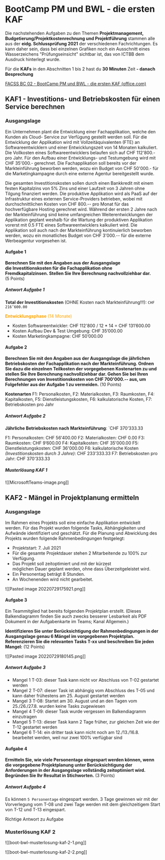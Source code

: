 # BootCamp PM und BWL - die ersten KAF

Die nachstehenden Aufgaben zu den Themen **Projektmanagement, Budgetierung/Projektkostenrechnung und Projektführung** stammen alle aus der **eidg. Schlussprüfung 2021** der verschiedenen Fachrichtungen. Es kann daher sein, dass bei einzelnen Grafiken noch ein Ausschnitt eines Wasserzeichens "Prüfungseinsicht" sichtbar ist, das von ICTBB dem Ausdruck hinterlegt wurde.  
  
Für die **KAFs** in den Abschnitten 1 bis 2 hast du **30 Minuten** Zeit **- danach Besprechung**

[FACSS BC 02 - BootCamp PM und BWL - die ersten KAF (office.com)](https://forms.office.com/pages/responsepage.aspx?id=KD8PHtdlokW6B_SGKKJ1dH4d0fqCZT1LhCGBv9QciOtUOUk0MEFXM0JSQVA2UTFJMFdWRVdVUDU3NS4u)

## KAF1 - Investitions- und Betriebskosten für einen Service berechnen

### Ausgangslage
Ein Unternehmen plant die Entwicklung einer Fachapplikation, welche den Kunden als Cloud- Service zur Verfügung gestellt werden soll. Für die Entwicklung der Applikation wird mit Vollzeitäquivalenten (FTE) an Softwareentwicklern und einer Entwicklungszeit von 14 Monaten kalkuliert. Die Vollkosten eines Softwareentwicklers belaufen sich auf CHF 112'800.- pro Jahr. Für den Aufbau einer Entwicklungs- und Testumgebung wird mit CHF 35'000.- gerechnet. Die Fachapplikation soll bereits vor der Markteinführung beworben werden, wozu ein Budget von CHF 50'000.- für die Marketingkampagne durch eine externe Agentur bereitgestellt wurde.   
  
Die gesamten Investitionskosten sollen durch einen Bankkredit mit einem festen Kapitalzins von 5% Zins und einer Laufzeit von 3 Jahren ohne Tilgung finanziert werden. Die produktive Applikation wird als PaaS auf der Infrastruktur eines externen Service-Providers betrieben, wobei mit durchschnittlichen Kosten von CHF 800.-- pro Monat für das hochverfügbare Hosting gerechnet wird. Während der ersten 2 Jahre nach der Markteinführung sind keine umfangreichen Weiterentwicklungen der Applikation geplant weshalb für die Wartung der produktiven Applikation vorerst mit 0.5 FTE eines Softwareentwicklers kalkuliert wird. Die Applikation soll auch nach der Markteinführung kontinuierlich beworben werden, wozu ein monatliches Budget von CHF 3'000.-- für die externe Werbeagentur vorgesehen ist.

#### Aufgabe 1
**Berechnen Sie mit den Angaben aus der Ausgangslage die Investitionskosten für die Fachapplikation ohne Fremdkapitalzinsen. Stellen Sie Ihre Berechnung nachvollziehbar dar.**  
(5 Points)

##### Antwort Aufgabe 1
**Total der Investitionskosten** (OHNE Kosten nach Markteinführung!!!): `CHF 216’600.00` 

<span style="color:orange">**Entwicklungsphase** (14 Monate)</span>
- Kosten Softwareentwickler: CHF 112'800 / 12 * 14 = CHF 131’600.00
- Kosten Aufbau Dev & Test Umgebung: CHF 35’000.00
- Kosten Marketingkampagne: CHF 50’000.00

#### Aufgabe 2
**Berechnen Sie mit den Angaben aus der Ausgangslage die jährlichen Betriebskosten der Fachapplikation nach der Markteinführung. Ordnen Sie dazu die einzelnen Teilkosten der vorgegebenen Kostenarten zu und stellen Sie Ihre Berechnung nachvollziehbar dar. Gehen Sie bei Ihren Berechnungen von Investitionskosten von CHF 700'000.-- aus, um Folgefehler aus der Aufgabe 1 zu vermeiden.**  (10 Points)

**Kostenarten**
F1: Personalkosten, F2: Materialkosten, F3: Raumkosten, F4: Kapitalkosten, F5: Dienstleistungskosten, F6: kalkulatorische Kosten, F7: Betriebskosten pro Jahr

##### Antwort Aufgabe 2
**Jährliche Betriebskosten nach Markteinführung**: `CHF 370’333.33

F1: Personalkosten: CHF 56'400.00
F2: Materialkosten: CHF 0.00
F3: Raumkosten: CHF 9’600.00
F4: Kapitalkosten: CHF 35'000.00
F5: Dienstleistungskosten: CHF 36'000.00
F6: kalkulatorische Kosten *(Investitionskosten durch 3 Jahre)*: CHF 233’333.33
F7: Betriebskosten pro Jahr: CHF 370’333.33 

##### Musterlösung KAF 1
![[MicrosoftTeams-image.png]]

## KAF2 - Mängel in Projektplanung ermitteln

### Ausgangslage
  
Im Rahmen eines Projekts soll eine einfache Applikation entwickelt werden. Für das Projekt wurden folgende Tasks, Abhängigkeiten und Aufwände identifiziert und geschätzt. Für die Planung und Abwicklung des Projekts wurden folgende Rahmenbedingungen festgelegt:

- Projektstart: 7. Juli 2021
- Für die gesamte Projektdauer stehen 2 Mitarbeitende zu 100% zur Verfügung.
- Das Projekt soll zeitoptimiert und mit der kürzest möglichen Dauer geplant werden, ohne dass Überzeitgeleistet wird.
- Ein Personentag beträgt 8 Stunden.
- An Wochenenden wird nicht gearbeitet.

![[Pasted image 20220729175921.png]]

#### Aufgabe 3
Ein Teammitglied hat bereits folgenden Projektplan erstellt. (Dieses Balkendiagramm finden Sie auch zwecks besserer Lesbarkeit als PDF Dokument in der Aufgabenkarte im Teams; Kanal Allgemein.)  
  
**Identifizieren Sie unter Berücksichtigung der Rahmenbedingungen in der Ausgangslage genau 6 Mängel im vorgegebenen Projektplan. Referenzieren Sie die relevanten Tasks T-xx und beschreiben Sie jeden Mangel:**  (12 Points)

![[Pasted image 20220729180145.png]]

##### Antwort Aufgabe 3
- Mangel 1
  T-03: dieser Task kann nicht vor Abschluss von T-02 gestartet werden
- Mangel 2
  T-07: dieser Task ist abhängig vom Abschluss des T-05 und kann daher frühestens am 25. August gestartet werden
- Mangel 3
  T-08: Startet am 30. August und an den Tagen vom 25./26./27.8. wurden keine Tasks zugewiesen
- Mangel 4
  T-09: dieser Task wurde vergessen im Balkendiagramm einzutragen
- Mangel 5
  T-13: dieser Task kann 2 Tage früher, zur gleichen Zeit wie der T-12 gestartet werden
- Mangel 6
  T-14: ein dritter task kann nicht noch am 12./13./16.8. bearbeitet werden, weil nur zwei 100% verfügbar sind

#### Aufgabe 4
**Ermitteln Sie, wie viele Personentage eingespart werden können, wenn die vorgegebene Projektplanung unter Berücksichtigung der Anforderungen in der Ausgangslage vollständig zeitoptimiert wird. Begründen Sie Ihr Resultat in Stichworten.** (3 Points)

##### Antwort Aufgabe 4
Es können `5 Personentage` eingespart werden. 3 Tage gewinnen wir mit der Vorverlegung vom T-08 und zwei Tage werden mit dem gleichzeitigem Start von T-12 und T-13 eingespart.

Richtige Antwort zu Aufgabe

### Musterlösung KAF 2
![[boot-bwl-musterlosung-kaf-2-1.png]]

![[boot-bwl-musterlosung-kaf-2-2.png]]